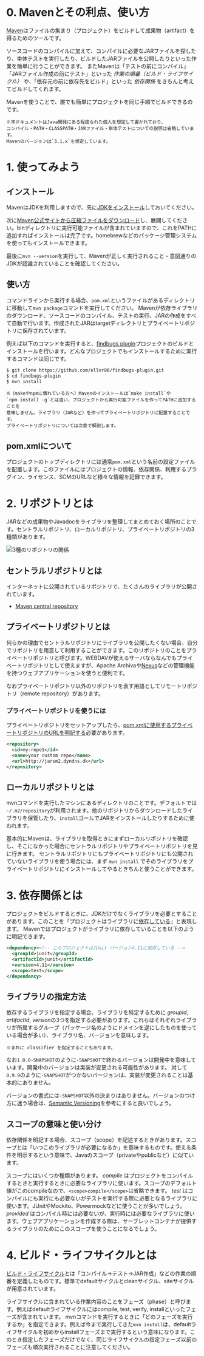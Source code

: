 # 0. Mavenとその利点、使い方

[Maven](http://maven.apache.org/)はファイルの集まり（プロジェクト）をビルドして成果物（artifact）を得るためのツールです。

ソースコードのコンパイルに加えて、コンパイルに必要なJARファイルを探したり、単体テストを実行したり、ビルドしたJARファイルを公開したりといった作業を簡単に行うことができます。
またMavenは「テストの前にコンパイル」「JARファイル作成の前にテスト」といった *作業の順番（ビルド・ライフサイクル）* や、「依存元の前に依存先をビルド」といった *依存関係* をきちんと考えてビルドしてくれます。

Mavenを使うことで、誰でも簡単にプロジェクトを同じ手順でビルドできるのです。

    ※本ドキュメントはJava開発にある程度なれた個人を想定して書かれており、
    コンパイル・PATH・CLASSPATH・JARファイル・単体テストについての説明は省略しています。
    Mavenのバージョンは`3.1.x`を想定しています。


# 1. 使ってみよう
## インストール

MavenはJDKを利用しますので、先に[JDKをインストール](http://www.oracle.com/technetwork/java/javase/downloads/)しておいてください。

次に[Maven公式サイトから圧縮ファイルをダウンロード](http://maven.apache.org/download.cgi)し、展開してください。binディレクトリに実行可能ファイルが含まれていますので、これをPATHに追加すればインストールは完了です。homebrewなどのパッケージ管理システムを使ってもインストールできます。

最後に`mvn --version`を実行して、Mavenが正しく実行されること・意図通りのJDKが認識されていることを確認してください。

## 使い方

コマンドラインから実行する場合、`pom.xml`というファイルがあるディレクトリに移動して`mvn package`コマンドを実行してください。
Mavenが依存ライブラリのダウンロード、ソースコードのコンパイル、テストの実行、JARの作成をすべて自動で行います。作成されたJARはtargetディレクトリとプライベートリポジトリに保存されています。

例えば以下のコマンドを実行すると、[findbugs plugin](https://github.com/eller86/findbugs-plugin)プロジェクトのビルドとインストールを行います。どんなプロジェクトでもインストールするために実行するコマンドは同じです。

```bash
$ git clone https://github.com/eller86/findbugs-plugin.git
$ cd findbugs-plugin
$ mvn install
```

    ※（makeやnpmに慣れている方へ）Mavenのインストールは`make install`や
    `npm install -g`とは違い、プロジェクトから実行可能ファイルを作ってPATHに追加することを
    意味しません。ライブラリ（JARなど）を作ってプライベートリポジトリに配置することです。
    プライベートリポジトリについては次章で解説します。

## pom.xmlについて

プロジェクトのトップディレクトリには通常`pom.xml`という名前の設定ファイルを配置します。このファイルにはプロジェクトの情報、依存関係、利用するプラグイン、ライセンス、SCMのURLなど様々な情報を記録できます。


# 2. リポジトリとは

JARなどの成果物やJavadocをライブラリを整理してまとめておく場所のことです。セントラルリポジトリ、ローカルリポジトリ、プライベートリポジトリの3種類があります。

![3種のリポジトリの関係](./repositories.png)

## セントラルリポジトリとは

インターネットに公開されているリポジトリで、たくさんのライブラリが公開されています。

- [Maven central repository](http://search.maven.org/)

## プライベートリポジトリとは

何らかの理由でセントラルリポジトリにライブラリを公開したくない場合、自分でリポジトリを用意して利用することができます。このリポジトリのことをプライベートリポジトリと呼びます。WEBDAVが使えるサーバならなんでもプライベートリポジトリとして使えますが、Apache Archivaや[Nexus](http://www.sonatype.org/nexus/)などの管理機能を持つウェブアプリケーションを使うと便利です。

なおプライベートリポジトリ以外のリポジトリを表す用語としてリモートリポジトリ（remote repository）があります。

### プライベートリポジトリを使うには

プライベートリポジトリをセットアップしたら、[pom.xmlに使用するプライベートリポジトリのURLを明記する](http://maven.apache.org/guides/mini/guide-multiple-repositories.html)必要があります。

```xml
<repository>
  <id>my-repo1</id>
  <name>your custom repo</name>
  <url>http://jarsm2.dyndns.dk</url>
</repository>
```

## ローカルリポジトリとは

mvnコマンドを実行したマシンにあるディレクトリのことです。デフォルトでは`~/.m2/repository`が利用されます。他のリポジトリからダウンロードしたライブラリを保管したり、`install`ゴールでJARをインストールしたりするために使われます。

基本的にMavenは、ライブラリを取得ときにまずローカルリポジトリを確認し、そこになかった場合にセントラルリポジトリやプライベートリポジトリを見に行きます。
セントラルリポジトリにもプライベートリポジトリにも公開されていないライブラリを使う場合には、まず `mvn install` でそのライブラリをプライベートリポジトリにインストールしてやるときちんと使うことができます。

# 3. 依存関係とは

プロジェクトをビルドするときに、JDKだけでなくライブラリを必要とすることがあります。このことを「プロジェクトはライブラリに[依存している](http://maven.apache.org/guides/introduction/introduction-to-dependency-mechanism.html)」と表現します。
Mavenではプロジェクトがライブラリに依存していることを以下のように明記できます。

```xml
<dependency><!-- このプロジェクトはJUnit バージョン4.11に依存している -->
  <groupId>junit</groupId>
  <artifactId>junit</artifactId>
  <version>4.11</version>
  <scope>test</scope>
</dependency>
```

## ライブラリの指定方法

依存するライブラリを指定する場合、ライブラリを特定するために *groupId*, *artifactId*, *version*の3つを指定する必要があります。これらはそれぞれライブラリが所属するグループ（パッケージ名のようにドメインを逆にしたものを使っている場合が多い）、ライブラリ名、バージョンを意味します。

    ※まれに classifier を指定することもあります。

なお`1.0.0-SNAPSHOT`のように`-SNAPSHOT`で終わるバージョンは開発中を意味しています。開発中のバージョンは実装が変更される可能性があります。
対して`0.9.9`のように`-SNAPSHOT`がつかないバージョンは、実装が変更されることは基本的にありません。

バージョンの書式には`-SNAPSHOT`以外の決まりはありません。バージョンのつけ方に迷う場合は、[Semantic Versioning](http://semver.org/)を参考にすると良いでしょう。

## スコープの意味と使い分け

依存関係を明記する場合、スコープ（scope）を記述するときがあります。スコープとは「いつこのライブラリが必要になるか」を意味するものです。使える条件を明示するという意味で、Javaのスコープ（privateやpublicなど）に似ています。

スコープにはいくつか種類があります。
*compile* はプロジェクトをコンパイルするときと実行するときに必要なライブラリに使います。スコープのデフォルト値がこのcompileなので、`<scope>compile</scope>`は省略できます。
*test* はコンパイルにも実行にも必要ないがテストを実行する際に必要となるライブラリに使います。JUnitやMockito、Powermockなどに使うことが多いでしょう。
*provided* はコンパイル時には必要ないが、実行時には必要なライブラリに使います。ウェブアプリケーションを作成する際は、サーブレットコンテナが提供するライブラリのためにこのスコープを使うことになるでしょう。


# 4. ビルド・ライフサイクルとは

[ビルド・ライフサイクル](http://maven.apache.org/guides/introduction/introduction-to-the-lifecycle.html)とは「コンパイル→テスト→JAR作成」などの作業の順番を定義したものです。標準でdefaultサイクルとcleanサイクル、siteサイクルが用意されています。

ライフサイクルに含まれている作業内容のことをフェーズ（phase）と呼びます。例えばdefaultライフサイクルにはcompile, test, verify, installといったフェーズが含まれています。
mvnコマンドを実行するときに「どのフェーズを実行するか」を指定できます。例えば今まで実行してきた`mvn install`は、defaultライフサイクルを初めからinstallフェーズまで実行するという意味になります。このとき指定したフェーズだけでなく、同じライフサイクルの指定フェーズ以前のフェーズも順次実行されることに注意してください。
